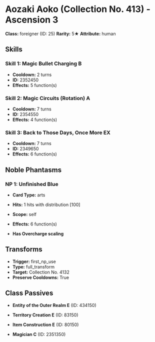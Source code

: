 # Aozaki Aoko (Collection No. 413) - Ascension 3

**Class:** foreigner (ID: 25)
**Rarity:** 5★
**Attribute:** human

## Skills

### Skill 1: Magic Bullet Charging B
- **Cooldown:** 2 turns
- **ID:** 2352450
- **Effects:** 5 function(s)

### Skill 2: Magic Circuits (Rotation) A
- **Cooldown:** 7 turns
- **ID:** 2354550
- **Effects:** 4 function(s)

### Skill 3: Back to Those Days, Once More EX
- **Cooldown:** 7 turns
- **ID:** 2349650
- **Effects:** 6 function(s)

## Noble Phantasms

### NP 1: Unfinished Blue
- **Card Type:** arts
- **Hits:** 1 hits with distribution [100]
- **Scope:** self
- **Effects:** 6 function(s)

- **Has Overcharge scaling**

## Transforms

- **Trigger:** first_np_use
- **Type:** full_transform
- **Target:** Collection No. 4132
- **Preserve Cooldowns:** True

## Class Passives

- **Entity of the Outer Realm E** (ID: 434150)

- **Territory Creation E** (ID: 83150)

- **Item Construction E** (ID: 80150)

- **Magician C** (ID: 2351350)
